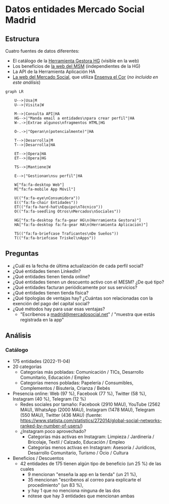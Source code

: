 # Datos entidades Mercado Social Madrid

## Estructura

Cuatro fuentes de datos diferentes:

- El catálogo de la [Herramienta Gestora HG] (visible en la web)
- Los beneficios de [la web del MSM] (independientes de la HG)
- La API de la Herramienta Aplicación HA
- [La web del Mercado Social], que utiliza [Ensenya el Cor] (_no incluida en este análisis_)

[la web del MSM]: https://madrid.mercadosocial.net/
[Herramienta Gestora HG]: https://gestionmadrid.mercadosocial.net/
[Herramienta Aplicación HA]: https://app.mercadosocial.net

[La web del Mercado Social]: https://mercadosocial.net/territorios/madrid/
[Ensenya el Cor]: https://ensenyaelcor.org/

```mermaid
graph LR

    U-->|Usa|M
    U-->|Visita|W

    M-->|Consulta API|HA
    HG-->|"Manda email a entidades\npara crear perfil"|HA
    W-.->|Extrae algunos\nfragmentos HTML|HG

    O-.->|"Operan\n(potencialmente)"|HA

    T-->|Desarrolla|M
    T-->|Desarrolla|HA

    ET-->|Opera|HA
    ET-->|Opera|HG

    TS-->|Mantiene|W

    E-->|"Gestionan\nsu perfil"|HA

    W["fa:fa-desktop Web"]
    M["fa:fa-mobile App Móvil"]

    U(("fa:fa-eye\nConsumidora"))
    E(("fa:fa-chair Entidades"))
    ET(("fa:fa-hard-hat\nEquipo\nTécnico"))
    O(("fa:fa-seedling Otros\nMercados\nSociales"))

    HG["fa:fa-desktop fa:fa-gear HG\n(Herramienta Gestora)"]
    HA["fa:fa-desktop fa:fa-gear HA\n(Herramienta Aplicación)"]

    TS(("fa:fa-briefcase Traficantes\nDe Sueños"))
    T(("fa:fa-briefcase Triskel\nApps"))
```

## Preguntas

- ¿Cuál es la fecha de última actualización de cada perfil social?
- ¿Qué entidades tienen LinkedIn?
- ¿Qué entidades tienen tienda online?
- ¿Qué entidades tienen un descuento activo con el MESM? ¿De qué tipo?
- ¿Qué entidades facturan periódicamente por sus servicios?
- ¿Qué entidades tienen tienda física?
- ¿Qué tipologías de ventajas hay? ¿Cuántas son relacionadas con la exención del pago del capital social?
- ¿Qué métodos hay para usar esas ventajas?
  - "Escríbenos a madrid@mercadosocial.net" / "muestra que estás registrada en la app"

## Análisis

### Catálogo

- 175 entidades (2022-11-04)
- 20 categorías
  - Categorías más pobladas: Comunicación / TICs, Desarrollo Comunitario, Educación / Empleo
  - Categorías menos pobladas: Papelería / Consumibles, Complementos / Bisutería, Crianza / Bebés
- Presencia online: Web (97 %), Facebook (77 %), Twitter (58 %), Instagram (40 %), Telegram (12 %)
  - Redes sociales por tamaño: Facebook (2910 MAU), YouTube (2562 MAU), WhatsApp (2000 MAU), Instagram (1478 MAU), Telegram (550 MAU), Twitter (436 MAU) (fuente: https://www.statista.com/statistics/272014/global-social-networks-ranked-by-number-of-users/)
  - ¿Instagram poco aprovechado?
    - Categorías más activas en Instagram: Limpieza / Jardinería / Bricolaje, Textil / Calzado, Educación / Empleo
    - Categorías menos activas en Instagram: Asesoría / Jurídicos, Desarrollo Comunitario, Turismo / Ocio / Cultura
- Beneficios / Descuentos
  - 42 entidades de 175 tienen algún tipo de beneficio (un 25 %) de las cuales
    - 9 mencionan "enseña la app en la tienda" (un 21 %),
    - 35 mencionan "escríbenos al correo para explicarte el procedimiento" (un 83 %),
    - y hay 1 que no menciona ninguna de las dos
    - nótese que hay 3 entidades que mencionan ambas

